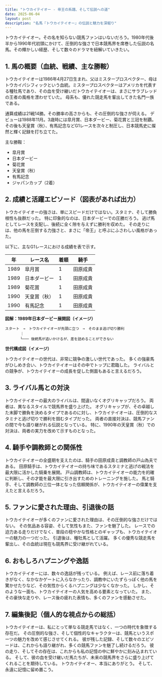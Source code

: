```yaml
---
title: "トウカイテイオー - 帝王の系譜、そして伝説への道"
date: 2025-06-04
layout: post
description: "名馬『トウカイテイオー』の伝説と魅力を深堀り"
---
```


トウカイテイオー。その名を知らない競馬ファンはいないだろう。1980年代後半から1990年代初頭にかけて、圧倒的な強さで日本競馬界を席巻した伝説の名馬。その輝かしい経歴、そして数々のドラマを紐解いていきたい。


## 1. 馬の概要（血統、戦績、主な勝鞍）

トウカイテイオーは1986年4月27日生まれ、父はミスタープロスペクター、母はトウカイパシフィックという血統。ミスタープロスペクターはアメリカを代表する種牡馬であり、その血を受け継いだトウカイテイオーは、まさにサラブレッドの王者の風格を漂わせていた。  母系も、優れた競走馬を輩出してきた名門一族である。

通算成績は21戦14勝。その勝率の高さからも、その圧倒的な強さが伺える。  デビューは1988年11月。3歳時には皐月賞、日本ダービー、菊花賞と三冠を制覇。  その後も天皇賞（秋）、有馬記念などG1レースを次々と制圧し、日本競馬史に燦然と輝く記録を打ち立てた。

主な勝鞍：

* 皐月賞
* 日本ダービー
* 菊花賞
* 天皇賞（秋）
* 有馬記念
* ジャパンカップ（2着）


## 2. 成績と活躍エピソード（図表があれば出力）

トウカイテイオーの強さは、単にスピードだけではない。スタミナ、そして勝負根性も抜群だった。  特に印象的なのは、日本ダービーでの圧勝だろう。  逃げ馬としてレースを支配し、後続に全く隙を与えずに勝利を収めた。  その走りには、他の馬を圧倒する力強さと、まさに「帝王」と呼ぶにふさわしい風格があった。

以下に、主なG1レースにおける成績を表で示す。

| 年 | レース名        | 着順 | 騎手      |
|---|-----------------|-------|------------|
| 1989 | 皐月賞          | 1     | 田原成貴    |
| 1989 | 日本ダービー      | 1     | 田原成貴    |
| 1989 | 菊花賞          | 1     | 田原成貴    |
| 1990 | 天皇賞（秋）     | 1     | 田原成貴    |
| 1990 | 有馬記念        | 1     | 田原成貴    |


**図解：1989年日本ダービー展開図（イメージ）**

```
スタート　→　トウカイテイオーが先頭に立つ　→　そのまま逃げ切り勝利
       ｜
       └─── 後続馬が追いかけるが、差を詰めることができない
```

**世代構成図（イメージ）**

トウカイテイオーの世代は、非常に競争の激しい世代であった。  多くの強豪馬がひしめき合い、トウカイテイオーはその中でトップに君臨した。  ライバルとの競争が、トウカイテイオーの成長を促した側面もあると言えるだろう。


## 3. ライバル馬との対決

トウカイテイオーの最大のライバルは、間違いなくオグリキャップだろう。  両者は、異なるスタイルで競馬界を盛り上げた。  オグリキャップが、その卓越した末脚で勝負を決めるタイプであるのに対し、トウカイテイオーは、圧倒的なスタミナと逃げ切りで勝利を掴むタイプだった。  両者の直接対決は、競馬ファンの間で今も語り継がれる伝説となっている。  特に、1990年の天皇賞（秋）での対決は、両者の実力を改めて示すものとなった。


## 4. 騎手や調教師との関係性

トウカイテイオーの全盛期を支えたのは、騎手の田原成貴と調教師の戸山為夫である。  田原騎手は、トウカイテイオーの持ち味であるスタミナと逃げの戦法を最大限に活かした騎乗を展開。  戸山調教師は、トウカイテイオーの能力を的確に判断し、その才能を最大限に引き出すためのトレーニングを施した。  馬と騎手、そして調教師の三位一体となった信頼関係が、トウカイテイオーの偉業を支えたと言えるだろう。


## 5. ファンに愛された理由、引退後の話

トウカイテイオーが多くのファンに愛された理由は、その圧倒的な強さだけではない。  その気品ある容姿、そして気性もまた、ファンを魅了した。  レースでの迫力ある走りだけでなく、普段の穏やかな性格とのギャップも、トウカイテイオーの魅力の一つだった。  引退後は、種牡馬として活躍。  多くの優秀な競走馬を輩出し、その血統は現在も競馬界に受け継がれている。


## 6. おもしろハプニングや逸話

トウカイテイオーには、数々の逸話が残っている。  例えば、レース前に落ち着きがなく、なかなかゲートに入らなかったり、調教中にいたずらっぽく他の馬を驚かせたりなど、その気性からくるハプニングは少なくなかった。  しかし、そのような一面も、トウカイテイオーの人気を高める要素となっていた。  また、その豪快な走りや、レース後の疲れた表情も、多くのファンを感動させた。


## 7. 編集後記（個人的な視点からの総括）

トウカイテイオーは、私にとって単なる競走馬ではなく、一つの時代を象徴する存在だ。  その圧倒的な強さ、そして個性的なキャラクターは、競馬というスポーツの魅力を改めて感じさせてくれる。  彼が残した記録、そして数々のエピソードは、これからも語り継がれ、多くの競馬ファンを魅了し続けるだろう。  彼の走り、そしてその存在は、これからも私の記憶の中に鮮やかに刻み込まれている。  そして、彼の血を受け継いだ馬たちが、未来の競馬界をさらに盛り上げてくれることを期待している。  トウカイテイオー、本当にありがとう。  そして、永遠に記憶に留め置こう。
